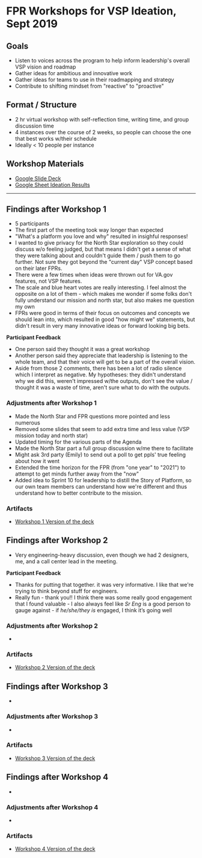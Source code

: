 # FPR Workshops for VSP Ideation, Sept 2019 

## Goals
- Listen to voices across the program to help inform leadership's overall VSP vision and roadmap
- Gather ideas for ambitious and innovative work
- Gather ideas for teams to use in their roadmapping and strategy
- Contribute to shifting mindset from "reactive" to "proactive"

## Format / Structure
- 2 hr virtual workshop with self-reflection time, writing time, and group discussion time
- 4 instances over the course of 2 weeks, so people can choose the one that best works w/their schedule
- Ideally < 10 people per instance

## Workshop Materials
- [Google Slide Deck](https://docs.google.com/presentation/d/1JpEe7lFtAz4Ez2XMYvIZXjwpXa3EQ_XRRcyJJFYgcFE/edit#slide=id.p)
- [Google Sheet Ideation Results](https://docs.google.com/spreadsheets/d/17ubZRzXGaNjxCRE9rdHTdiRjSXtTTgORHGVfb3IVd6k/edit#gid=0)

---

## Findings after Workshop 1
- 5 participants
- The first part of the meeting took way longer than expected
- "What's a platform you love and why" resulted in insighful responses!
- I wanted to give privacy for the North Star exploration so they could discuss w/o feeling judged, but that means I didn't get a sense of what they were talking about and couldn't guide them / push them to go further. Not sure they got beyond the "current day" VSP concept based on their later FPRs.
- There were a few times when ideas were thrown out for VA.gov features, not VSP features.
- The scale and blue heart votes are really interesting. I feel almost the opposite on a lot of them - which makes me wonder if some folks don't fully understand our mission and north star, but also makes me question my own 
- FPRs were good in terms of their focus on outcomes and concepts we should lean into, which resulted in good "how might we" statements, but didn't result in very many innovative ideas or forward looking big bets.

**Participant Feedback**
- One person said they thought it was a great workshop
- Another person said they appreciate that leadership is listening to the whole team, and that their voice will get to be a part of the overall vision.
- Aside from those 2 comments, there has been a lot of radio silence which I interpret as negative. My hypotheses: they didn't understand why we did this, weren't impressed w/the outputs, don't see the value / thought it was a waste of time, aren't sure what to do with the outputs.

### Adjustments after Workshop 1
- Made the North Star and FPR questions more pointed and less numerous
- Removed some slides that seem to add extra time and less value (VSP mission today and north star)
- Updated timing for the various parts of the Agenda
- Made the North Star part a full group discussion w/me there to facilitate
- Might ask 3rd party (Emily) to send out a poll to get ppls' true feeling about how it went
- Extended the time horizon for the FPR (from "one year" to "2021") to attempt to get minds further away from the "now"
- Added idea to Sprint 10 for leadership to distill the Story of Platform, so our own team members can understand how we're different and thus understand how to better contribute to the mission.

### Artifacts
- [Workshop 1 Version of the deck]()

## Findings after Workshop 2
- Very engineering-heavy discussion, even though we had 2 designers, me, and a call center lead in the meeting. 

**Participant Feedback**
- Thanks for putting that together. it was very informative. I like that we're trying to think beyond stuff for engineers.
- Really fun - thank you!! I think there was some really good engagement that I found valuable - I also always feel like _Sr Eng_ is a good person to gauge against - if _he/she/they is_  engaged, I think it’s going well

### Adjustments after Workshop 2
- 

### Artifacts
- [Workshop 2 Version of the deck]()

## Findings after Workshop 3
- 

### Adjustments after Workshop 3
- 

### Artifacts
- [Workshop 3 Version of the deck]()

## Findings after Workshop 4
- 

### Adjustments after Workshop 4
- 

### Artifacts
- [Workshop 4 Version of the deck]()
